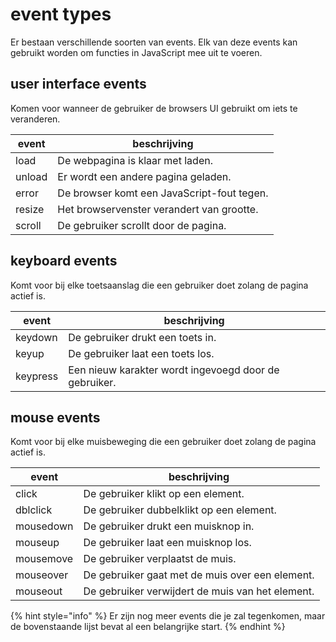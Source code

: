 # event types

Er bestaan verschillende soorten van events. Elk van deze events kan gebruikt worden om functies in JavaScript mee uit te voeren.

## user interface events

Komen voor wanneer de gebruiker de browsers UI gebruikt om iets te veranderen.

| **event** | **beschrijving**                           |
| --------- | ------------------------------------------ |
| load      | De webpagina is klaar met laden.           |
| unload    | Er wordt een andere pagina geladen.        |
| error     | De browser komt een JavaScript-fout tegen. |
| resize    | Het browservenster verandert van grootte.  |
| scroll    | De gebruiker scrollt door de pagina.       |

## keyboard events

Komt voor bij elke toetsaanslag die een gebruiker doet zolang de pagina actief is.

| **event** | **beschrijving**                                      |
| --------- | ----------------------------------------------------- |
| keydown   | De gebruiker drukt een toets in.                      |
| keyup     | De gebruiker laat een toets los.                      |
| keypress  | Een nieuw karakter wordt ingevoegd door de gebruiker. |

## mouse events

Komt voor bij elke muisbeweging die een gebruiker doet zolang de pagina actief is.

| **event** | **beschrijving**                                 |
| --------- | ------------------------------------------------ |
| click     | De gebruiker klikt op een element.               |
| dblclick  | De gebruiker dubbelklikt op een element.         |
| mousedown | De gebruiker drukt een muisknop in.              |
| mouseup   | De gebruiker laat een muisknop los.              |
| mousemove | De gebruiker verplaatst de muis.                 |
| mouseover | De gebruiker gaat met de muis over een element.  |
| mouseout  | De gebruiker verwijdert de muis van het element. |

{% hint style="info" %}
Er zijn nog meer events die je zal tegenkomen, maar de bovenstaande lijst bevat al een belangrijke start.
{% endhint %}
